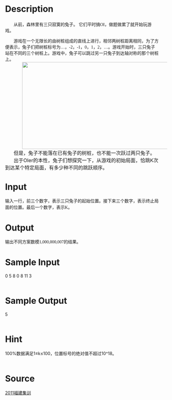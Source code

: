 
# Description

<div class="content"><p style="text-indent: 21pt"><span style="position: relative; top: 3pt">从前，森林里有三只寂寞的兔子。 </span><span style="font-family: &#39;宋体&#39;; position: relative; top: 3pt; mso-text-raise: -3.0000pt; mso-spacerun: &#39;yes&#39;">它们平时搞<font face="Times New Roman">OI</font><font face="宋体">，做题做累了就开始玩游戏。</font></span><span style="font-family: &#39;Times New Roman&#39;; position: relative; top: 3pt; mso-text-raise: -3.0000pt; mso-spacerun: &#39;yes&#39;"><o:p></o:p></span></p>
<p class="p0" style="margin-top: 0pt; margin-bottom: 0pt; text-indent: 21pt"><span style="font-family: &#39;宋体&#39;; position: relative; top: 3pt; mso-text-raise: -3.0000pt; mso-spacerun: &#39;yes&#39;">游戏在一个无限长的由树桩组成的直线上进行，相邻两树桩距离相同，为了方便表示，兔子们把树桩标号为…，<font face="Times New Roman">-2</font><font face="宋体">，</font><font face="Times New Roman">-1</font><font face="宋体">，</font><font face="Times New Roman">0</font><font face="宋体">，</font><font face="Times New Roman">1</font><font face="宋体">，</font><font face="Times New Roman">2</font><font face="宋体">，…。游戏开始时，三只兔子站在不同的三个树桩上。游戏中，兔子可以跳过另一只兔子到达轴对称的那个树桩上。</font></span><span style="font-family: &#39;Times New Roman&#39;; position: relative; top: 3pt; mso-text-raise: -3.0000pt; mso-spacerun: &#39;yes&#39;"><o:p></o:p></span></p>
<p class="p0" style="margin-top: 0pt; margin-bottom: 0pt; text-indent: 21pt"><span style="font-family: &#39;Times New Roman&#39;; position: relative; top: 3pt; mso-text-raise: -3.0000pt; mso-spacerun: &#39;yes&#39;"><img height="285" alt="" width="550" src="source/bzoj/2454/img/aHR0cHM6Ly9seWRzeS5jb20vSnVkZ2VPbmxpbmUvdXBsb2FkLzIwMTEwOS8xMS5qcGc=.jpg"/></span></p>
<p class="p0" style="margin-top: 0pt; margin-bottom: 0pt; text-indent: 21pt"><span style="font-family: &#39;Times New Roman&#39;; position: relative; top: 3pt; mso-text-raise: -3.0000pt; mso-spacerun: &#39;yes&#39;"><o:p></o:p></span></p>
<p class="MsoNormal" style="margin: 0cm 0cm 0pt; text-indent: 21pt"><span style="font-size: medium"><span style="font-family: 宋体; position: relative; top: 3pt; mso-text-raise: -3.0pt; mso-ascii-font-family: &#39;Times New Roman&#39;; mso-hansi-font-family: &#39;Times New Roman&#39;">但是，兔子不能落在已有兔子的树桩，也不能一次跃过两只兔子。</span></span><span lang="EN-US" style="position: relative; top: 3pt; mso-text-raise: -3.0pt"><o:p></o:p></span></p>
<p class="MsoNormal" style="margin: 0cm 0cm 0pt; text-indent: 21pt"><span style="font-size: medium"><span style="font-family: 宋体; position: relative; top: 3pt; mso-text-raise: -3.0pt; mso-ascii-font-family: &#39;Times New Roman&#39;; mso-hansi-font-family: &#39;Times New Roman&#39;">出于</span><span lang="EN-US" style="position: relative; top: 3pt; mso-text-raise: -3.0pt">OIer</span><span style="font-family: 宋体; position: relative; top: 3pt; mso-text-raise: -3.0pt; mso-ascii-font-family: &#39;Times New Roman&#39;; mso-hansi-font-family: &#39;Times New Roman&#39;">的本性，兔子们想探究一下，从游戏的初始局面，恰跳</span><span lang="EN-US" style="position: relative; top: 3pt; mso-text-raise: -3.0pt">K</span><span style="font-family: 宋体; position: relative; top: 3pt; mso-text-raise: -3.0pt; mso-ascii-font-family: &#39;Times New Roman&#39;; mso-hansi-font-family: &#39;Times New Roman&#39;">次到达某个特定局面，有多少种不同的跳跃顺序。</span></span><span lang="EN-US" style="position: relative; top: 3pt; mso-text-raise: -3.0pt"><o:p></o:p></span></p>
<p class="p0" style="margin-top: 0pt; margin-bottom: 0pt; text-indent: 21pt"></p>
<!--EndFragment--></div>

# Input

<div class="content"><p class="p0" style="margin-top: 0pt; margin-bottom: 0pt; line-height: 150%"><span style="font-size: 10.5pt; font-family: &#39;宋体&#39;; mso-spacerun: &#39;yes&#39;">输入一行，前三个数字，表示三只兔子的起始位置。接下来三个数字，表示终止局面的位置。最后一个数字，表示<font face="Times New Roman">K</font><font face="宋体">。</font></span><span style="font-size: 10.5pt; font-family: &#39;Times New Roman&#39;; mso-spacerun: &#39;yes&#39;"><o:p></o:p></span></p>
<p class="p0" style="margin-top: 0pt; margin-bottom: 0pt; line-height: 150%"><span style="font-size: 10.5pt; font-family: &#39;Times New Roman&#39;; mso-spacerun: &#39;yes&#39;"><o:p></o:p></span></p>
<!--EndFragment--></div>

# Output

<div class="content"><p class="p0" style="margin-top: 0pt; margin-bottom: 0pt; line-height: 150%"><span style="font-size: 10.5pt; font-family: &#39;宋体&#39;; mso-spacerun: &#39;yes&#39;">输出不同方案数模<font face="Times New Roman">1,000,000,007</font><font face="宋体">的结果。</font></span><span style="font-size: 10.5pt; font-family: &#39;Times New Roman&#39;; mso-spacerun: &#39;yes&#39;"><o:p></o:p></span></p>
<p class="p0" style="margin-top: 0pt; margin-bottom: 0pt; margin-left: 21pt"><span style="font-size: 10.5pt; font-family: &#39;Times New Roman&#39;; mso-spacerun: &#39;yes&#39;"><o:p></o:p></span></p></div>

# Sample Input

<div class="content"><span class="sampledata">0 5 8 0 8 11 3<br/>
<br/>
</span></div>

# Sample Output

<div class="content"><span class="sampledata">5<br/>
<br/>
</span></div>

# Hint

<div class="content"><p></p><p>100%数据满足1≤k≤100，位置标号的绝对值不超过10^18。<br/><br/>
</p><p></p></div>

# Source

<div class="content"><p><a href="problemset.php?search=2011福建集训">2011福建集训</a></p></div>

